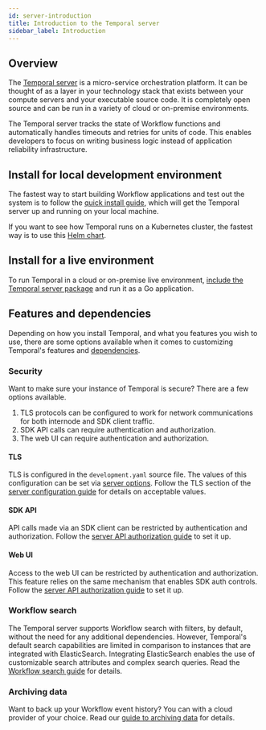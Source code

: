 ```yaml
---
id: server-introduction
title: Introduction to the Temporal server
sidebar_label: Introduction
---
```


## Overview

The [Temporal server](https://github.com/temporalio/temporal) is a micro-service orchestration platform. It can be thought of as a layer in your technology stack that exists between your compute servers and your executable source code. It is completely open source and can be run in a variety of cloud or on-premise environments.

The Temporal server tracks the state of Workflow functions and automatically handles timeouts and retries for units of code. This enables developers to focus on writing business logic instead of application reliability infrastructure.

## Install for local development environment

The fastest way to start building Workflow applications and test out the system is to follow the [quick install guide](/docs/server-quick-install), which will get the Temporal server up and running on your local machine.

If you want to see how Temporal runs on a Kubernetes cluster, the fastest way is to use this [Helm chart](https://github.com/temporalio/helm-charts).

## Install for a live environment

To run Temporal in a cloud or on-premise live environment, [include the Temporal server package](/docs/server-options) and run it as a Go application.

## Features and dependencies

Depending on how you install Temporal, and what you features you wish to use, there are some options available when it comes to customizing Temporal's features and [dependencies](server-versions-and-dependencies).

### Security

Want to make sure your instance of Temporal is secure? There are a few options available.

1. TLS protocols can be configured to work for network communications for both internode and SDK client traffic.
2. SDK API calls can require authentication and authorization.
3. The web UI can require authentication and authorization.

#### TLS

TLS is configured in the `development.yaml` source file. The values of this configuration can be set via [server options](/docs/server-options). Follow the TLS section of the [server configuration guide](/docs/server-configuration/#tls) for details on acceptable values.

#### SDK API

API calls made via an SDK client can be restricted by authentication and authorization. Follow the [server API authorization guide](/docs/server-api-auth) to set it up.

#### Web UI

Access to the web UI can be restricted by authentication and authorization. This feature relies on the same mechanism that enables SDK auth controls. Follow the [server API authorization guide](/docs/server-api-auth) to set it up.

### Workflow search

The Temporal server supports Workflow search with filters, by default, without the need for any additional dependencies. However, Temporal's default search capabilities are limited in comparison to instances that are integrated with ElasticSearch. Integrating ElasticSearch enables the use of customizable search attributes and complex search queries. Read the [Workflow search guide](/docs/server-workflow-search) for details.

### Archiving data

Want to back up your Workflow event history? You can with a cloud provider of your choice. Read our [guide to archiving data](/docs/server-archive-data) for details.
